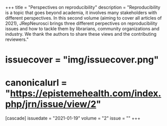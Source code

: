 +++
title = "Perspectives on reproducibility"
description = "Reproducibility is a topic that goes beyond academia, it involves many stakeholders with different perspectives. In this second volume (aiming to cover all articles of 2021), JRepNeurosci brings three different perpectives on reproducibility issues and how to tackle them by librarians, community organizations and industry. We thank the authors to share these views and the contributing reviewers."
# issuecover = "img/issuecover.png"
# canonicalurl = "https://epistemehealth.com/index.php/jrn/issue/view/2"
[cascade]
  issuedate = "2021-01-19"
  volume = "2"
  issue = ""
+++